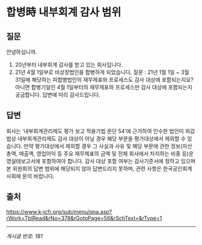 # 합병時 내부회계 감사 범위

## 질문
안녕하십니까.
1. 20년부터 내부회계 감사를 받고 있는 회사입니다.
2. 21년 4월 1일부로 비상장법인을 합병하게 되었습니다.
질문 : 21년 1월 1일 ~ 3월 31일에 해당하는 피합병법인의 재무제표와 프로세스도 감사 대상에 포함되는지요?
아니면 합병기일인 4월 1일부터의 재무제표와 프로세스만 감사 대상에 포함되는지 궁금합니다.
답변에 미리 감사드립니다.

## 답변
회사는 ‘내부회계관리제도 평가 보고 적용기법 문단 54’에 근거하여 인수한 법인이 외감법상 내부회계관리제도 감사 대상이 아닐 경우 해당 부문을 평가대상에서 제외할 수 있습니다.
만약 평가대상에서 제외할 경우 그 사실과 사유 및 해당 부문에 관한 정보(자산총액, 매출액, 영업이익 등 주요 재무제표의 금액 및 전체 회사에서 차지하는 비중 등)운영실태보고서에 포함하여야 합니다.
감사 대상 포함 여부는 감사기준서에 정하고 있으며 본 위원회의 답변 범위에 해당되지 않아 답변드리지 못하며, 관련 사항은 한국공인회계사회에 문의 바랍니다.

## 출처
https://www.k-icfr.org/sub/menu/qna.asp?rWork=TblRead&rNo=378&rGotoPage=56&rSchText=&rType=1

---
*게시글 번호: 181*
